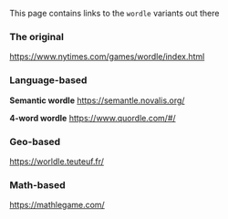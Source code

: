 This page contains links to the `wordle` variants out there

### The original
https://www.nytimes.com/games/wordle/index.html

### Language-based

**Semantic wordle**
https://semantle.novalis.org/

**4-word wordle**
https://www.quordle.com/#/

### Geo-based
https://worldle.teuteuf.fr/

### Math-based
https://mathlegame.com/
